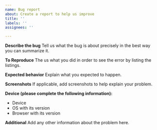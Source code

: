 ```yaml
---
name: Bug report
about: Create a report to help us improve
title: ''
labels: ''
assignees: ''

---
```


**Describe the bug**
Tell us what the bug is about precisely in the best way you can summarize it.

**To Reproduce**
The us what you did in order to see the error by listing the listings.

**Expected behavior**
Explain what you expected to happen.

**Screenshots**
If applicable, add screenshots to help explain your problem.

**Device (please complete the following information):**
 - Device
 - OS with its version
 - Browser with its version

**Additional**
Add any other information about the problem here.